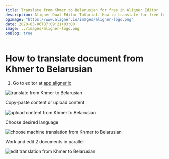 ```yaml
---
title: Translate from Khmer to Belarusian for free in Aligner Editor
description: Aligner Dual Editor Tutorial. How to translate for free from Khmer to Belarusian. Aligner is multilingual document management platform. 
ogImage: "https://www.aligner.io/images/aligner-logo.png"
date: 2020-05-06T07:09:21+03:00
image: ../images/aligner-logo.png
onBlog: true
---
```


# How to translate document from Khmer to Belarusian

1. Go to editor at [app.aligner.io](https://app.aligner.io "Aligner App web page")

![translate from Khmer to Belarusian](../aligner-blank-editor.png "translate from Khmer to Belarusian")

Copy-paste content or upload content

![upload content from Khmer to Belarusian](../aligner-uploaded-document.png "upload content from Khmer to Belarusian")

Choose desired language

![choose machine translation from Khmer to Belarusian](../aligner-language-dropdown.png "choose machine translation from Khmer to Belarusian")

Work and edit 2 documents in parallel

![edit translation from Khmer to Belarusian](../aligner-double-sitded-editor.png "edit translation from Khmer to Belarusian")

